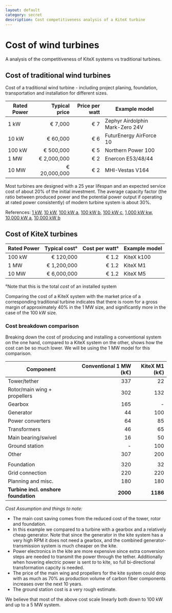 ```yaml
---
layout: default
category: secret
description: Cost competitiveness analysis of a KiteX turbine
---
```


# Cost of wind turbines

A analysis of the competitiveness of KiteX systems vs traditional turbines.

## Cost of traditional wind turbines

Cost of a traditional wind turbine - including project planing, foundation, transportation and installation for different sizes.

| Rated Power   | Typical price | Price per watt | Example model                   |
| ------------- |--------------:| --------------:| ------------------------------- |
| 1 kW          | € 7,000       | € 7            | Zephyr Airdolphin Mark-Zero 24V |
| 10 kW         | € 60,000      | € 6            | FuturEnergy AirForce 10         |
| 100 kW        | € 500,000     | € 5            | Northern Power 100              |
| 1 MW          | € 2,000,000   | € 2            | Enercon E53/48/44               |
| 10 MW         | € 20,000,000  | € 2            | MHI-Vestas V164                 |

Most turbines are designed with a 25 year lifespan and an expected service cost of about 20% of the initial investment. The average capacity factor (the ratio between produced power and the potential power output if operating at rated power consistently) of modern turbine system is about 30%.

References: [1 kW](http://www.reuk.co.uk/wordpress/wind/airdolphin-wind-turbine/),
[10 kW](http://www.futurenergy.co.uk/10kwturbine.html),
[100 kW a](http://windenergyfoundation.org/wind-at-work/wind-consumers/wind-power-your-home/),
[100 kW b](http://eeagrants.org/project-portal/project/ES02-0048),
[100 kW c](http://www.microgenwind.com/index.php/turbines/turbines2),
[1,000 kW kw](http://www.renewablesfirst.co.uk/windpower/windpower-learning-centre/how-much-does-a-farm-wind-turbine-small-wind-farm-turbine-cost/),
[10,000 kW a](http://www.esru.strath.ac.uk/EandE/Web_sites/14-15/XL_Monopiles/cost.html),
[10,000 kW b](https://www.google.dk/url?sa=t&rct=j&q=&esrc=s&source=web&cd=3&cad=rja&uact=8&ved=0ahUKEwiclIz-2YrUAhVSI1AKHb7QA84QFggyMAI&url=https%3A%2F%2Fwww.irena.org%2FDocumentDownloads%2FPublications%2FRE_Technologies_Cost_Analysis-WIND_POWER.pdf&usg=AFQjCNFdYiayYPqU2SjGvMNFWSxojB30BA&sig2=YrLVdizUy5OcR1ZLdNOmJg)

## Cost of KiteX turbines

| Rated Power   | Typical cost°        | Cost per watt°  | Example model |
| ------------- |---------------------:| ---------------:| ------------- |
| 100 kW        | € 120,000            | € 1.2           | KiteX k100    |
| 1 MW          | € 1,200,000          | € 1.2           | KiteX M1      |
| 10 MW         | € 6,000,000          | € 1.2           | KiteX M5      |

°Note that this is the total _cost_ of an installed system

Comparing the cost of a KiteX system with the market price of a corresponding traditional turbine indicates that there is room for a gross margin of approximately 40% in the 1 MW size, and significantly more in the case of the 100 kW size.

### Cost breakdown comparison

Breaking down the cost of producing and installing a conventional system on the one hand, compared to a KiteX system on the other, shows how the cost can be so much lower. We will be using the 1 MW model for this comparison.

| Component                            | Conventional 1 MW (k€)         | KiteX M1 (k€) |
|--------------------------------------|-------------------------------:|--------------:|
| Tower/tether                         | 337                            | 22            |
| Rotor/main wing + propellers         | 302                            | 132           |
| Gearbox                              | 165                            | -             |
| Generator                            | 44                             | 100           |
| Power converters                     | 64                             | 85            |
| Transformers                         | 46                             | 65            |
| Main bearing/swivel                  | 16                             | 50            |
| Ground station                       | -                              | 100           |
| Other                                | 307                            | 200           |
|                                      |                                |               |
| Foundation                           | 320                            | 32            |
| Grid connection                      | 220                            | 220           |
| Planning and misc.                   | 180                            | 180           |
| **Turbine incl. onshore foundation** | **2000**                       | **1186**      |

*Cost Assumption and things to note:*

* The main cost saving comes from the reduced cost of the tower, rotor and foundation.
* In this example we compared to a turbine with a gearbox and a relatively cheap generator. Note that since the generator in the kite system has a very high RPM it does not need a gearbox, and the combined generator-transmission system is much cheaper on the kite.
* Power electronics in the kite are more expensive since extra conversion steps are needed to transmit the power through the tether. Additionally when hovering electric power is sent _to_ to kite, so full bi-directional transformation capcity is needed.
* The price of the main wing and propellers for the kite system could drop with as much as 70% as production volume of carbon fiber components increases over the next 10 years.
* The ground station cost is a very rough estimate.     

We believe that most of the above cost scale linearly both down to 100 kW and up to a 5 MW system.
